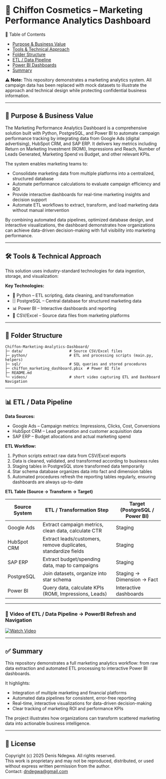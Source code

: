 # 💼 Chiffon Cosmetics – Marketing Performance Analytics Dashboard

📑 Table of Contents  
- [Purpose & Business Value](#-purpose--business-value)  
- [Tools & Technical Approach](#-tools--technical-approach)  
- [Folder Structure](#-folder-structure)  
- [ETL / Data Pipeline](#-etl--data-pipeline)  
- [Power BI Dashboards](#-power-bi-dashboards)  
- [Summary](#-summary)  

⚠️ **Note:** This repository demonstrates a marketing analytics system. All campaign data has been replaced with mock datasets to illustrate the approach and technical design while protecting confidential business information.

---

## 🎯 Purpose & Business Value

The Marketing Performance Analytics Dashboard is a comprehensive solution built with Python, PostgreSQL, and Power BI to automate campaign performance tracking by integrating data from Google Ads (digital advertising), HubSpot CRM, and SAP ERP. It delivers key metrics including Return on Marketing Investment (ROMI), Impressions and Reach, Number of Leads Generated, Marketing Spend vs Budget, and other relevant KPIs.  

The system enables marketing teams to:  
- Consolidate marketing data from multiple platforms into a centralized, structured database  
- Automate performance calculations to evaluate campaign efficiency and ROI  
- Provide interactive dashboards for real-time marketing insights and decision support  
- Automate ETL workflows to extract, transform, and load marketing data without manual intervention  

By combining automated data pipelines, optimized database design, and interactive visualizations, the dashboard demonstrates how organizations can achieve data-driven decision-making with full visibility into marketing performance.

---

## 🛠 Tools & Technical Approach

This solution uses industry-standard technologies for data ingestion, storage, and visualization:

**Key Technologies:**  
- 🐍 Python – ETL scripting, data cleaning, and transformation  
- 🗄️ PostgreSQL – Central database for structured marketing data  
- 📊 Power BI – Interactive dashboards and reporting  
- 📁 CSV/Excel – Source data files from marketing platforms  

---

## 📂 Folder Structure

```
Chiffon-Marketing-Analytics-Dashboard/
├─ data/                     # Source CSV/Excel files
├─ python/                   # ETL and processing scripts (main.py, helpers)
├─ sql/                      # SQL queries and stored procedures
├─ chiffon_marketing_dashboard.pbix  # Power BI file
├─ README.md           
└─ videos/                   # short video capturing ETL and Dashboard Navigation
```

---

## 📊 ETL / Data Pipeline

**Data Sources:**  
- Google Ads – Campaign metrics: Impressions, Clicks, Cost, Conversions  
- HubSpot CRM – Lead generation and customer acquisition data  
- SAP ERP – Budget allocations and actual marketing spend  

**ETL Workflow:**  
1. Python scripts extract raw data from CSV/Excel exports  
2. Data is cleaned, validated, and transformed according to business rules  
3. Staging tables in PostgreSQL store transformed data temporarily  
4. Star schema database organizes data into fact and dimension tables  
5. Automated procedures refresh the reporting tables regularly, ensuring dashboards are always up-to-date  

**ETL Table (Source → Transform → Target)**

| Source System | ETL / Transformation Step | Target (PostgreSQL / Power BI) |
|---------------|--------------------------|--------------------------------|
| Google Ads    | Extract campaign metrics, clean data, calculate CTR | Staging |
| HubSpot CRM   | Extract leads/customers, remove duplicates, standardize fields | Staging |
| SAP ERP       | Extract budget/spending data, map to campaigns | Staging |
| PostgreSQL    | Join datasets, organize into star schema | Staging → Dimension → Fact |
| Power BI      | Query data, calculate KPIs (ROMI, Impressions, Leads) | Interactive dashboards |

---

### 🎥 Video of ETL / Data Pipeline → PowerBI Refresh and Navigation

[![Watch Video](https://img.youtube.com/vi/zHF1Lw1Dl8w/0.jpg)](https://youtu.be/zHF1Lw1Dl8w)

---

## ✅ Summary

This repository demonstrates a full marketing analytics workflow: from raw data extraction and automated ETL processing to interactive Power BI dashboards.  

It highlights:  
- Integration of multiple marketing and financial platforms  
- Automated data pipelines for consistent, error-free reporting  
- Real-time, interactive visualizations for data-driven decision-making  
- Clear tracking of marketing ROI and performance KPIs  

The project illustrates how organizations can transform scattered marketing data into actionable business intelligence.

---

## 📄 License

Copyright (c) 2025 Denis Ndegwa. All rights reserved.  
This work is proprietary and may not be reproduced, distributed, or used without express written permission from the author.  
Contact: dndegwa@gmail.com
